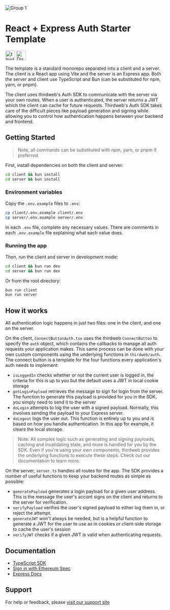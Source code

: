 ![Group 1](https://github.com/thirdweb-example/thirdweb-auth-express/assets/17715009/06383e68-9c65-4265-8505-e88e573443f9)

# React + Express Auth Starter Template

[<img alt="thirdweb SDK" src="https://img.shields.io/npm/v/thirdweb?label=Thirdweb SDK&style=for-the-badge&logo=npm" height="30">](https://www.npmjs.com/package/thirdweb)
[<img alt="Discord" src="https://img.shields.io/discord/834227967404146718.svg?color=7289da&label=discord&logo=discord&style=for-the-badge" height="30">](https://discord.gg/thirdweb)

The template is a standard monorepo separated into a client and a server. The client is a React app using Vite and the server is an Express app. Both the server and client use TypeScript and Bun (can be substituted for npm, yarn, or pnpm).

The client uses thirdweb's Auth SDK to communicate with the server via your own routes. When a user is authenticated, the server returns a JWT which the client can cache for future requests. Thirdweb's Auth SDK takes care of the difficult pieces like payload generation and signing while allowing you to control how authentication happens between your backend and frontend.

## Getting Started

> Note, all commands can be substituted with npm, yarn, or pnpm if preferred.

First, install dependencies on both the client and server:

```bash
cd client && bun install
cd server && bun install
```

### Environment variables

Copy the `.env.example` files to `.env`:

```bash
cp client/.env.example client/.env
cp server/.env.example server/.env
```

In each `.env` file, complete any necessary values. There are comments in each `.env.example` file explaining what each value does.

### Running the app

Then, run the client and server in development mode:

```bash
cd client && bun run dev
cd server && bun run dev
```

Or from the root directory:

```bash
bun run client
bun run server
```

## How it works

All authentication logic happens in just two files: one in the client, and one on the server.

On the client, `ConnectButtonAuth.tsx` uses the thirdweb `ConnectButton` to specify the `auth` object, which contains the callbacks to manage all auth requests your application makes. This same process can be done with your own custom components using the underlying functions in `thirdweb/auth`. The connect button is a template for the four functions every application's auth needs to implement:

-   `isLoggedIn` checks whether or not the current user is logged in, the criteria for this is up to you but the default uses a JWT in local cookie storage
-   `getLoginPayload` retrieves the message to sign for login from the server. The function to generate this payload is provided for you in the SDK, you simply need to send it to the server
-   `doLogin` attempts to log the user with a signed payload. Normally, this involves sending the payload to your Express server.
-   `doLogout` logs the user out. This function is entirely up to you and is based on how you handle authentication. In this app for example, it clears the local storage.

> Note: All complex logic such as generating and signing payloads, caching and invalidating state, and more is handled for you by the SDK. Even if you're using your own components, thirdweb provides the underlying functions to execute these steps. Check out our documentation to learn more.

On the server, `server.ts` handles all routes for the app. The SDK provides a number of useful functions to keep your backend routes as simple as possible:

-   `generatePayload` generates a login payload for a given user address. This is the message the user's accont signs on the client and returns to the server for verification.
-   `verifyPayload` verifies the user's signed payload to either log them in, or reject the attempt.
-   `generateJWT` won't always be needed, but is a helpful function to generate a JWT for the user to use as in cookies or client-side storage to cache the user's session
-   `verifyJWT` checks if a given JWT is valid when authenticating requests.

## Documentation

-   [TypeScript SDK](https://portal.thirdweb.com/typescript/v5)
-   [Sign in with Ethereum Spec](https://eips.ethereum.org/EIPS/eip-4361)
-   [Express Docs](https://expressjs.com/)

## Support

For help or feedback, please [visit our support site](https://thirdweb.com/support)
